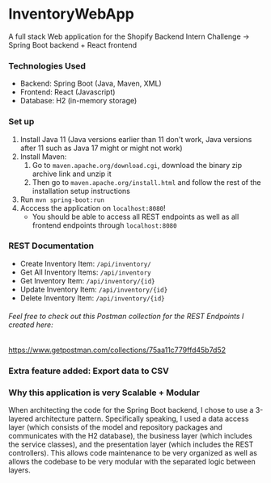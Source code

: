 # InventoryWebApp
A full stack Web application for the Shopify Backend Intern Challenge -> Spring Boot backend + React frontend

### Technologies Used
- Backend: Spring Boot (Java, Maven, XML)
- Frontend: React (Javascript)
- Database: H2 (in-memory storage)

### Set up
1. Install Java 11 (Java versions earlier than 11 don't work, Java versions after 11 such as Java 17 might or might not work)
2. Install Maven:<br/>
    1. Go to `maven.apache.org/download.cgi`, download the binary zip archive link and unzip it
    2. Then go to `maven.apache.org/install.html` and follow the rest of the installation setup instructions
4. Run `mvn spring-boot:run`
5. Acccess the application on `localhost:8080`!
     - You should be able to access all REST endpoints as well as all frontend endpoints through `localhost:8080`

### REST Documentation
- Create Inventory Item: `/api/inventory/`
- Get All Inventory Items: `/api/inventory`
- Get Inventory Item: `/api/inventory/{id}`
- Update Inventory Item: `/api/inventory/{id}`
- Delete Inventory Item: `/api/inventory/{id}`

###### Feel free to check out this Postman collection for the REST Endpoints I created here: 
https://www.getpostman.com/collections/75aa11c779ffd45b7d52

### Extra feature added: Export data to CSV

### Why this application is very Scalable + Modular

When architecting the code for the Spring Boot backend, I chose to use a 3-layered architecture pattern. Specifically speaking, I used a data access layer (which consists of the model and repository packages and communicates with the H2 database), the business layer (which includes the service classes), and the presentation layer (which includes the REST controllers). This allows code maintenance to be very organized as well as allows the codebase to be very modular with the separated logic between layers.


